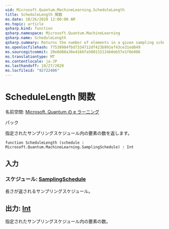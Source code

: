 ```yaml
---
uid: Microsoft.Quantum.MachineLearning.ScheduleLength
title: ScheduleLength 関数
ms.date: 10/26/2020 12:00:00 AM
ms.topic: article
qsharp.kind: function
qsharp.namespace: Microsoft.Quantum.MachineLearning
qsharp.name: ScheduleLength
qsharp.summary: Returns the number of elements in a given sampling schedule.
ms.openlocfilehash: 77538984fbd7334712df423b991ef43ce31ed849
ms.sourcegitcommit: 29e0d88a30e4166fa580132124b0eb57e1f0e986
ms.translationtype: MT
ms.contentlocale: ja-JP
ms.lasthandoff: 10/27/2020
ms.locfileid: "92722406"
---
```

# <a name="schedulelength-function"></a>ScheduleLength 関数

名前空間: [Microsoft. Quantum の e ラーニング](xref:Microsoft.Quantum.MachineLearning)

パック [](https://nuget.org/packages/)


指定されたサンプリングスケジュール内の要素の数を返します。

```qsharp
function ScheduleLength (schedule : Microsoft.Quantum.MachineLearning.SamplingSchedule) : Int
```


## <a name="input"></a>入力

### <a name="schedule--samplingschedule"></a>スケジュール: [SamplingSchedule](xref:Microsoft.Quantum.MachineLearning.SamplingSchedule)

長さが返されるサンプリングスケジュール。



## <a name="output--int"></a>出力: [Int](xref:microsoft.quantum.lang-ref.int)

指定されたサンプリングスケジュール内の要素の数。